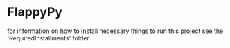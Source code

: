 # FlappyPy
for information on how to install necessary things to run this project see the 'RequiredInstallments' folder
